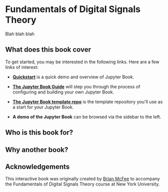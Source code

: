 # Fundamentals of Digital Signals Theory

Blah blah blah

## What does this book cover

To get started, you may be interested in the following links.
Here are a few links of interest:

* **[Quickstart](features/features)** is a quick demo and overview of Jupyter Book.

* **[The Jupyter Book Guide](guide/01_overview)**
  will step you through the process of configuring and building your own Jupyter Book.

* **[The Jupyter Book template repo](https://github.com/jupyter/jupyter-book)** is the template
  repository you'll use as a start for your Jupyter Book.

* **A demo of the Jupyter Book** can be browsed via the sidebar to the left.

## Who is this book for?

## Why another book?

## Acknowledgements

This interactive book was originally created by [Brian McFee][brm] to accompany the Fundamentals of Digital Signals Theory course at New York
University.

[brm]: https://bmcfee.github.io/
